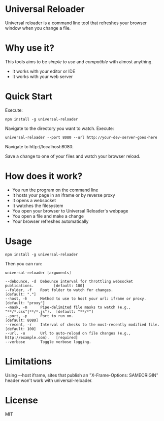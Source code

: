 Universal Reloader
==================

Universal reloader is a command line tool that refreshes your browser window when you change a file.

Why use it?
===========

This tools aims to be *simple to use* and *compatible* with almost anything.

* It works with your editor or IDE
* It works with your web server

Quick Start
===========

Execute:

    npm install -g universal-reloader

Navigate to the directory you want to watch.  Execute:

    universal-reloader --port 8080 --url http://your-dev-server-goes-here

Navigate to http://localhost:8080.

Save a change to one of your files and watch your browser reload.

How does it work?
=================

* You run the program on the command line
* It hosts your page in an iframe or by reverse proxy
* It opens a websocket
* It watches the filesystem
* You open your browser to Universal Reloader's webpage
* You open a file and make a change
* Your browser refreshes automatically

Usage
=====

    npm install -g universal-reloader

Then you can run:

    universal-reloader [arguments]

    --debounce, -d  Debounce interval for throttling websocket publications.         [default: 100]
    --folder, -f    Root folder to watch for changes.                                [default: "."]
    --host, -h      Method to use to host your url: iframe or proxy.                 [default: "proxy"]
    --mask, -m      Pipe-delimited file masks to watch (e.g., "**/*.css"|**/*.js").  [default: "**/*"]
    --port, -p      Port to run on.                                                  [default: 8080]
    --recent, -r    Interval of checks to the most-recently modified file.           [default: 100]
    --url, -u       Url to auto-reload on file changes (e.g., http://example.com).   [required]
    --verbose       Toggle verbose logging.

Limitations
===========

Using --host iframe, sites that publish an "X-Frame-Options: SAMEORIGIN" header won't work with universal-reloader.

License
=======

MIT
